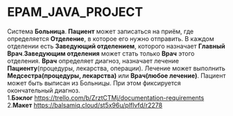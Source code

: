 # EPAM_JAVA_PROJECT

Система **Больница**. **Пациент** может записаться на приём, где определяется **Отделение**, в которое его нужно отправить. В каждом отделении есть __Заведующий отделением__, которого назначает **Главный Врач**.**Заведующим отделения** может стать только **Врач** этого отделения. **Врач** определяет диагноз, назначает лечение __Пациенту__(процедуры, лекарства, операции). Лечение может выполнить **Медсестра(процедуры, лекарства)** или **Врач(любое лечение)**. Пациент может быть выписан из Больницы. При этом фиксируется окончательный диагноз.   
1.__Бэклог__ https://trello.com/b/ZrztCTMj/documentation-requirements   
2.__Макет__ https://balsamiq.cloud/st5x96u/plflvfd/r2278

